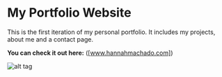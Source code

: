 # My Portfolio Website

This is the first iteration of my personal portfolio. It includes my projects, about me and a contact page. 

**You can check it out here:** ([www.hannahmachado.com])

![alt tag](https://ibb.co/XFHmC7w)

